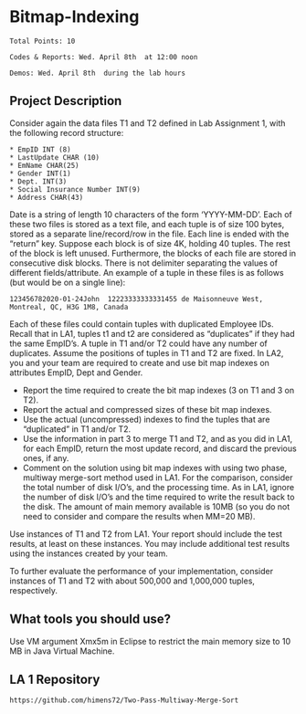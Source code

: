 # Bitmap-Indexing
```
Total Points: 10

Codes & Reports: Wed. April 8th  at 12:00 noon

Demos: Wed. April 8th  during the lab hours
```
## Project Description

Consider again the data files T1 and T2 defined in Lab Assignment 1, with the following record structure:
```
* EmpID INT (8)
* LastUpdate CHAR (10)
* EmName CHAR(25)
* Gender INT(1)
* Dept. INT(3)
* Social Insurance Number INT(9)
* Address CHAR(43)
```


Date is a string of length 10 characters of the form ‘YYYY-MM-DD’. Each of these two files is stored as a text file, and each tuple is of size 100 bytes, stored as a separate line/record/row in the file. Each line is ended with the “return” key. Suppose each block is of size 4K, holding 40 tuples. The rest of the block is left unused. Furthermore, the blocks of each file are stored in consecutive disk blocks. There is not delimiter separating the values of different fields/attribute. An example of a tuple in these files is as follows (but would be on a single line):
```
123456782020-01-24John	12223333333331455 de Maisonneuve West, Montreal, QC, H3G 1M8, Canada
```
Each of these files could contain tuples with duplicated Employee IDs. Recall that in LA1, tuples t1 and t2 are considered as “duplicates” if they had the same EmpID’s. A tuple in T1 and/or T2 could have any number of duplicates. Assume the positions of tuples in T1 and T2 are fixed. In LA2, you and your team are required to create and use bit map indexes on attributes EmpID, Dept and Gender.
* Report the time required to create the bit map indexes (3 on T1 and 3 on T2).
* Report the actual and compressed sizes of these bit map indexes.
* Use the actual (uncompressed) indexes to find the tuples that are “duplicated” in T1 and/or T2.
* Use the information in part 3 to merge T1 and T2, and as you did in LA1, for each EmpID, return the most update record, and discard the previous ones, if any.
* Comment on the solution using bit map indexes with using two phase, multiway merge-sort method used in LA1. For the comparison, consider the total number of disk I/O’s, and the processing time. As in LA1, ignore the number of disk I/O’s and the time required to write the result back to the disk. The amount of main memory available is 10MB (so you do not need to consider and compare the results when MM=20 MB).

Use instances of T1 and T2 from LA1. Your report should include the test results, at least on these instances. You may include additional test results using the instances created by your team.

To further evaluate the performance of your implementation, consider instances of T1 and T2 with about 500,000 and 1,000,000 tuples, respectively.

## What tools you should use?
Use VM argument Xmx5m in Eclipse to restrict the main memory size to 10 MB in Java Virtual Machine.


## LA 1 Repository
```
https://github.com/himens72/Two-Pass-Multiway-Merge-Sort
```
